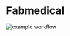 # Fabmedical

![example workflow](https://github.com/github/Fabmedical/.github/workflows/content-api.yml/badge.svg)
